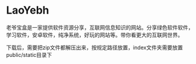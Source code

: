 # LaoYebh
老爷宝盒是一家提供软件资源分享，互联网信息知识的网站。分享绿色软件软件，学习软件，安卓软件，纯净系统，好玩的网站等。带你看更大的互联网世界。

下载后，需要把zip文件都解压出来，按规定路径放置，index文件夹需要放置public/static目录下
